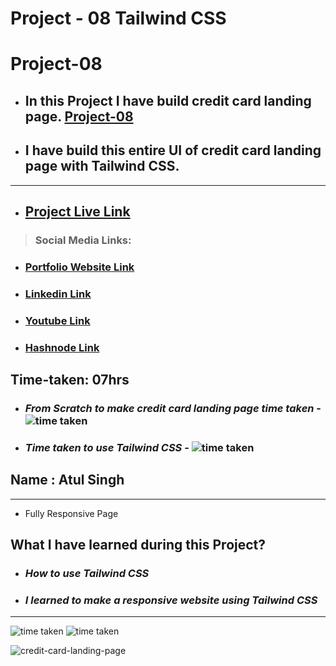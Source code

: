 # Project - 08 Tailwind CSS

# Project-08

- ## In this Project I have build credit card landing page. [Project-08](https://fsjs2-12th-dec-project-08.netlify.app/) 
- ## I have build this entire UI of credit card landing page with Tailwind CSS.

---

- ## [ Project Live Link](https://fsjs2-12th-dec-project-08.netlify.app/)
> ### Social Media Links:

- ### [Portfolio Website Link](https://www.findcoder.io/u/atulsinghatul)
- ### [Linkedin Link](https://www.linkedin.com/in/atul-singh-082529249/)
- ### [Youtube Link](https://www.youtube.com/channel/UCBNc9Vs9mAFxnAKjzWRqDFQ)
- ### [Hashnode Link](https://atulsinghatul.hashnode.dev/)

## Time-taken: 07hrs

- ### _From Scratch to make credit card landing page time taken_ - ![time taken](https://img.shields.io/badge/2-hrs-yellowgreen)

- ### _Time taken to use Tailwind CSS_ - ![time taken](https://img.shields.io/badge/05-hrs-orange)

## Name : Atul Singh

---
- Fully Responsive Page

## What I have learned during this Project?

- ### _How to use Tailwind CSS_

- ### _I learned to make a responsive website using Tailwind CSS_

---

![time taken](https://img.shields.io/badge/Project-08-green) ![time taken](https://img.shields.io/badge/Credit%20Card%20Landing%20Page-Tailwind%20%26%20CSS-purple)



![credit-card-landing-page](https://user-images.githubusercontent.com/112545072/210030612-97be02af-e2bf-4cc0-94f5-6b27da485102.png)


